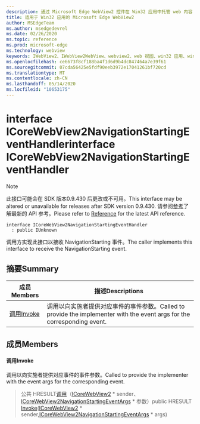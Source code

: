 ```yaml
---
description: 通过 Microsoft Edge WebView2 控件在 Win32 应用中托管 web 内容
title: 适用于 Win32 应用的 Microsoft Edge WebView2
author: MSEdgeTeam
ms.author: msedgedevrel
ms.date: 02/26/2020
ms.topic: reference
ms.prod: microsoft-edge
ms.technology: webview
keywords: IWebView2、IWebView2WebView、webview2、web 视图、win32 应用、win32、edge、ICoreWebView2、ICoreWebView2Host、浏览器控件、边缘 html
ms.openlocfilehash: ce6673f8cf188ba4f1d6d9b4dc847464a7e39f61
ms.sourcegitcommit: 07cda56425e5fdf90eeb3972e17041261bf720cd
ms.translationtype: MT
ms.contentlocale: zh-CN
ms.lasthandoff: 05/14/2020
ms.locfileid: "10653175"
---
```

# <span data-ttu-id="e3833-104">interface ICoreWebView2NavigationStartingEventHandler</span><span class="sxs-lookup"><span data-stu-id="e3833-104">interface ICoreWebView2NavigationStartingEventHandler</span></span> 

> [!NOTE]
> <span data-ttu-id="e3833-105">此接口可能会在 SDK 版本0.9.430 后更改或不可用。</span><span class="sxs-lookup"><span data-stu-id="e3833-105">This interface may be altered or unavailable for releases after SDK version 0.9.430.</span></span> <span data-ttu-id="e3833-106">请参阅[参考](../../../webview2-api-reference.md)了解最新的 API 参考。</span><span class="sxs-lookup"><span data-stu-id="e3833-106">Please refer to [Reference](../../../webview2-api-reference.md) for the latest API reference.</span></span>

```
interface ICoreWebView2NavigationStartingEventHandler
  : public IUnknown
```

<span data-ttu-id="e3833-107">调用方实现此接口以接收 NavigationStarting 事件。</span><span class="sxs-lookup"><span data-stu-id="e3833-107">The caller implements this interface to receive the NavigationStarting event.</span></span>

## <span data-ttu-id="e3833-108">摘要</span><span class="sxs-lookup"><span data-stu-id="e3833-108">Summary</span></span>

 <span data-ttu-id="e3833-109">成员</span><span class="sxs-lookup"><span data-stu-id="e3833-109">Members</span></span>                        | <span data-ttu-id="e3833-110">描述</span><span class="sxs-lookup"><span data-stu-id="e3833-110">Descriptions</span></span>
--------------------------------|---------------------------------------------
[<span data-ttu-id="e3833-111">调用</span><span class="sxs-lookup"><span data-stu-id="e3833-111">Invoke</span></span>](#invoke) | <span data-ttu-id="e3833-112">调用以向实施者提供对应事件的事件参数。</span><span class="sxs-lookup"><span data-stu-id="e3833-112">Called to provide the implementer with the event args for the corresponding event.</span></span>

## <span data-ttu-id="e3833-113">成员</span><span class="sxs-lookup"><span data-stu-id="e3833-113">Members</span></span>

#### <span data-ttu-id="e3833-114">调用</span><span class="sxs-lookup"><span data-stu-id="e3833-114">Invoke</span></span> 

<span data-ttu-id="e3833-115">调用以向实施者提供对应事件的事件参数。</span><span class="sxs-lookup"><span data-stu-id="e3833-115">Called to provide the implementer with the event args for the corresponding event.</span></span>

> <span data-ttu-id="e3833-116">公共 HRESULT[调用](#invoke)（[ICoreWebView2](ICoreWebView2.md) \* sender、[ICoreWebView2NavigationStartingEventArgs](ICoreWebView2NavigationStartingEventArgs.md) \* 参数）</span><span class="sxs-lookup"><span data-stu-id="e3833-116">public HRESULT [Invoke](#invoke)([ICoreWebView2](ICoreWebView2.md) \* sender,[ICoreWebView2NavigationStartingEventArgs](ICoreWebView2NavigationStartingEventArgs.md) \* args)</span></span>

